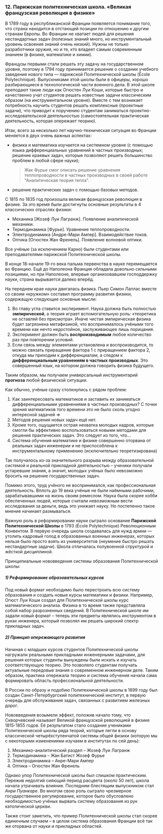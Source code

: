 ### 12. Парижская политехническая школа. «Великая французская революция в физике»

В 1789 году в республиканской Франции появляется понимание того, что страна находится в отстающей позиции по отношению к другим странам Европы.
Во Франции не хватает людей для решения нестандартных задач (полезных знаний много, но инструментальный уровень освоения знаний очень низкий).
Нужны не только разработчики оружия, но и те, кто владеет самым современным знанием (в физике, математике и химии).

Французы первыми стали решать эту задачу на государственном уровне, поэтому в 1794 году принимается решение о создании учебного заведения нового типа — парижской Политехнической школы (École Polytechnique).
Выпускниками этой школы были в офицеры, хорошо разбирающиеся в технологической части военного дела.
В этой школе преподают такие люди как Огюстен Луи Коши, которые быстро и качественно учат студентов решать известные задачи классическим образом (на инструментальном уровне).
Вместе с тем возникает потребность научить студентов решать комплексные (проектные задачи), что приводит к поручению студентам заниматься проектно-исследовательской деятельностью (самостоятельная практическая деятельность, которая опережает теорию).

Итак, всего за несколько лет научно-техническая ситуация во Франции меняется в двух очень важных аспектах:
- физика и математика изучается на системном уровне (с помощью языка дифференциальных уравнений в частных производных; решение краевых задач, которые позволяют решить большинство проблем в любой сфере науки);
  > Жак Фурье смог описать решение уравнения теплопроводности в частных производных в своей работе "Аналитическая теория тепла".

- решение практических задач с помощью базовых методов.

С 1815 по 1835 год произошла великая французская революция в физике.
За это время были достигнуты основные результаты в 4 классических отраслях физики:
- Механика [Жозеф Луи Лагранж]. Появление аналитической механики.
- Термодинамика [Фурье]. Уравнение теплопроводности.
- Электродинамика [Андре-Мари Ампер]. Взаимодействие токов.
- Оптика [Огюстен Жан Френель]. Появление волновой оптики.

Все учёные (за исключением Карно) были студентами или преподавателями парижской Политехнической школы.





В конце 18-начале 19-го века пальма первенства в науке перемещается во Францию. Ещё до Наполеона Франция обладала довольно сильными позициями, но при Наполеоне, впервые организовавшем господдержку науки, страна вырывается далеко вперёд.

На переднем крае науки двигалась физика. Пьер Симон Лаплас вместе со своим «кружком» составил программу развития физики, содержащую следующие основные мысли:
1)  Во главу угла ставится эксперимент. Наука должна быть полностью **эмпирической**, а теория играет вспомогательную роль: «теоретика не оставляй без присмотра». Иначе чистая эмпирическая физика будет загрязнена метафизикой, что воспринималось учёными того времени как нечто недостойное, заслуживающее лишь порицания.
2)  Эксперимент должен быть **воспроизводимым** любое количество раз при повторении условий.
3)  Если связь между элементами установлена и воспроизводится, то можно связать приращение фактора 1 с приращением фактора 2, откуда мы приходим к дифференциалам, а следом к **дифференциальным уравнениям в частных производных**. Это совершенный язык, на котором должна говорить физика будущего.

Таким образом, мы получаем универсальный инструментарий **прогноза** любой физической ситуации.

Как обычно, учёные сразу столкнулись с рядом проблем:
1)  Как заинтересовать математиков и заставить их заниматься дифференциальными уравнениями в частных производных? С точки зрения математиков того времени это не было сколь угодно интересной задачей =>
2)  Методов решения новых задач ещё нет.
3)  Кроме того, ощущается острая нехватка молодых кадров, которые смогли бы эффективно воспользоваться новыми методами для решения практических задач. Это следует из того, что…
4)  Система обучения математике и физике совершенно оторвана от реальных задач инженерии и не приспособлена к инструментальному применению (исключительно теоретизирована)

Так получалось из-за значительного разрыва между образовательной системой и реальной прикладной деятельностью – ученики получали устаревшие знания, а значит, молодых учёных было невозможно бросить на решение государственных задач.

Помимо этого, труд учёного не воспринимался, как профессиональная деятельность. Вплоть до 19 века учёные не были наёмными рабочими, зарабатывавшими на жизнь своим ремеслом. Наука была скорее хобби обеспеченных людей, которые считали невозможным вести исследования за деньги, ведь это унижает науку. Но постепенно такое мнение начинает размываться.

Важную роль в реформировании науки сыграло основание **Парижской Политехнической Школы** в 1793 (École Polytechnique) Революционным Конвентом. В первую очередь школа создавалась для нужд армии — утолить кадровый голод в образованных военных инженерах, которых нельзя было просто взять из университетов (неумение быстро решать нестандартные задачи). Школа отличалась полувоенной структурой и жёсткой дисциплиной.

Принципиальные нововведения системы образования Политехнической школы:

##### 1) Реформирование образовательных курсов

Под новый формат необходимо было перестроить всю систему образования и создать новые курсы математики и физики. Например, Огюст Луи Коши создал для Политехнической школы курс математического анализа. Физика в то время также представляла собой набор разрозненных сведений. В Политехнической школе им задали новый формат – теперь эти предметы являлись инструментом в руках инженера, который позволял им решать широкий спектр прикладных задач.

##### 2)  Принцип опережающего развития

Начиная с младших курсов студентов Политехнической школы нагружали реальными прикладными инженерными задачами, для решения которых студенты вынуждены были искать и изучать соответствующую теорию. Это позволяло студентам получать актуальные передовые знания о современном инженерном деле. Таким образом, практика опережала теорию и система обучения начала сама формировать область профессиональной деятельности.

В России по образу и подобию Политехнической школы в 1899 году был создан Санкт-Петербургский политехнический институт, в первую очередь для обслуживания задач, связанных с развитием железных дорог.

Нововведения возымели эффект, положив начало тому, что Скворчевский называет Великой французской революцией в физике 1815-1855 годов. Её результатом стало создание учениками Политехнической школы ряда теорий, которые легли в основу классической четырёхступенчатой системы общей физики (которую мы с некоторыми изменениями изучаем в институтах по сей день):
1)  Механико-аналитический раздел – Жозеф Луи Лагранж
2)  Термодинамика – Жан Батист Жозеф Фурье
3)  Электродинамика – Анре-Мари Ампер
4)  Оптика – Огюстен Жан Френель

Однако упор Политехнической школы был слишком практическим. Пережив недолгий сияющий период расцвета (около 50 лет), школа начала утрачивать влияние. Последним блестящим выпускником стал *Анри Пуанкаре*. Во многом свою роль сыграло чрезмерное государственное регулирование, которое было обусловлено необходимостью учёных вырвать систему образования из рук католической церкви.

Также стоит заметить, что пример Политехнической школы стал скорее единичным случаем – в целом система образования Франции всё так же оторвана от науки и прикладных областей.

